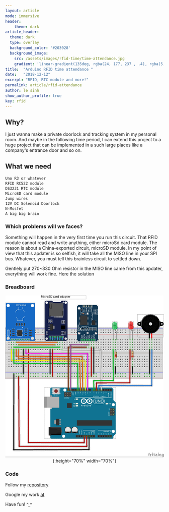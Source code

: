 ```yaml
---
layout: article
mode: immersive
header: 
    theme: dark
article_header:
  theme: dark
  type: overlay
  background_color: '#203028'
  background_image:
    src: /assets/images/rfid-time/time-attendance.jpg
    gradient: 'linear-gradient(135deg, rgba(24, 177, 237 , .4), rgba(5,20,20,.9))'
title:  "Arduino RFID time attendance "
date:   "2018-12-12"
excerpt: "RFID, RTC module and more!"
permalink: article/rfid-attendance
author: le sinh
show_author_profile: true
key: rfid
---
```


## Why?
I just wanna make a private doorlock and tracking system in my personal room. And maybe in the following time period, I can extend this project to a huge project that can be implemented in a such large places like a company's entrance door and so on.


## What we need 
    Uno R3 or whatever
    RFID RC522 module
    DS3231 RTC module
    MicroSD card module
    Jump wires
    12V DC Solenoid Doorlock
    N-Mosfet
    A big big brain

### Which problems will we faces?
Something will happen in the very first time you run this circuit. That RFID module cannot read and write anything, either microSd card module.
The reason is about a China-exported circuit, microSD module. In my point of view that this apdater is so selfish, it will take all the MISO line in your SPI bus. Whatever, you must tell this brainless circuit to settled down.

Gentlely put 270~330 Ohm resistor in the MISO line came from this apdater, everything will work fine.
Here the solution

### Breadboard

<span style="display:block;text-align:center">![wow](/assets/images/rfid-time/rfid-rc522_bb.jpg){:height="70%" width="70%"}

### Code

Follow my [repository](https://www.google.com)

Google my work [at](https://github.com/lesinh97/Arduino-Sketch)

Have fun! ^_^


